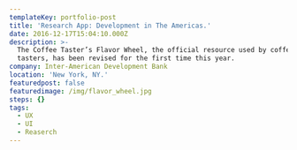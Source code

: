 ```yaml
---
templateKey: portfolio-post
title: 'Research App: Development in The Americas.'
date: 2016-12-17T15:04:10.000Z
description: >-
  The Coffee Taster’s Flavor Wheel, the official resource used by coffee
  tasters, has been revised for the first time this year.
company: Inter-American Development Bank
location: 'New York, NY.'
featuredpost: false
featuredimage: /img/flavor_wheel.jpg
steps: {}
tags:
  - UX
  - UI
  - Reaserch
---
```


